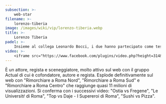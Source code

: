 ```yaml
---
subsection: >-
    web-star
filename: >-
    lorenzo-tiberia
image: /images/wiki/vip/lorenzo-tiberia.webp
title: >-
    Lorenzo Tiberia
padel: >-
    Insieme al collega Leonardo Bocci, i due hanno partecipato come testimonial al torneo Padelevolution tenutosi al circolo Due Ponti di Roma, oltre a girare un video di spot per l’evento, hanno anche assistito come spettatori alla finale del torneo
video: >-
    <iframe src="https://www.facebook.com/plugins/video.php?height=314&href=https%3A%2F%2Fwww.facebook.com%2Factualproduction%2Fvideos%2F328701374472644%2F&show_text=false&width=560" width="560" height="314" style="border:none;overflow:hidden" scrolling="no" frameborder="0" allowfullscreen="true" allow="autoplay; clipboard-write; encrypted-media; picture-in-picture; web-share" allowFullScreen="true"></iframe>
---
```

È un attore, regista e sceneggiatore, molto attivo sul web con il gruppo Actual di cui è cofondatore, autore e regista. Esplode definitivamente sul web con "Rimorchiare a Roma Nord", "Rimorchiare a Roma Sud" e "Rimorchiare a Roma Centro" che raggiunge quasi 11 milioni di visualizzazioni. Si conferma con i successivi video: "Ostia vs Fregene", "Le Universitŕ di Roma", "Top vs Daje - I Supereroi di Roma", "Sushi vs Pizza".